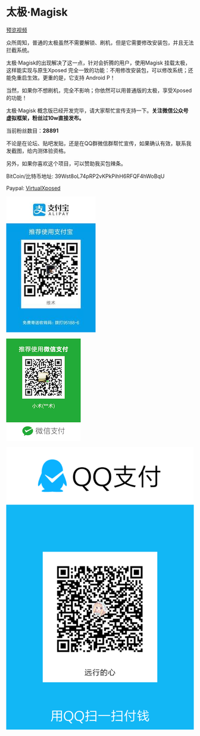 # 太极·Magisk 

[预览视频](https://www.bilibili.com/video/av39879925/)

众所周知，普通的太极虽然不需要解锁、刷机，但是它需要修改安装包，并且无法拦截系统。

太极·Magisk的出现解决了这一点，针对会折腾的用户，使用Magisk 挂载太极，这样能实现与原生Xposed 完全一致的功能：不用修改安装包，可以修改系统；还能免重启生效。更重的是，它支持 Android P！

当然，如果你不想刷机，完全不影响；你依然可以用普通版的太极，享受Xposed的功能！

太极·Magisk 概念版已经开发完毕，请大家帮忙宣传支持一下。**关注微信公众号 虚拟框架，粉丝过10w直接发布。**

当前粉丝数目：**28891**

不论是在论坛、贴吧发贴，还是在QQ群微信群帮忙宣传，如果确认有效，联系我发截图，给内测体验资格。

另外，如果你喜欢这个项目，可以赞助我买包辣条。

BitCoin/比特币地址: 39Wst8oL74pRP2vKPkPihH6RFQF4hWoBqU

Paypal: [VirtualXposed](https://paypal.me/virtualxposed)

![支付宝](alipay.jpg) 

![微信](weixin.png) 

![QQ支付](qq.png)

 

